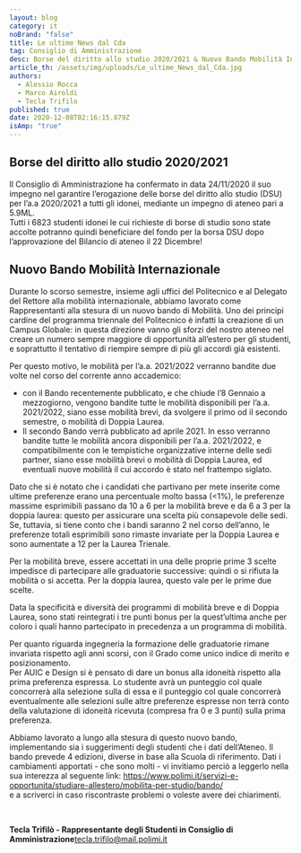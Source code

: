 ```yaml
---
layout: blog
category: it
noBrand: "false"
title: Le ultime News dal Cda
tag: Consiglio di Amministrazione
desc: Borse del diritto allo studio 2020/2021 & Nuovo Bando Mobilità Internazionale
article_th: /assets/img/uploads/Le_ultime_News_dal_Cda.jpg
authors:
  - Alessio Rocca
  - Marco Airoldi
  - Tecla Trifilo
published: true
date: 2020-12-08T02:16:15.879Z
isAmp: "true"
---
```

## Borse del diritto allo studio 2020/2021

Il Consiglio di Amministrazione ha confermato in data 24/11/2020 il suo impegno nel garantire l’erogazione delle borse del diritto allo studio (DSU) per l’a.a 2020/2021 a tutti gli idonei, mediante un impegno di ateneo pari a 5.9ML.\
Tutti i 6823 studenti idonei le cui richieste di borse di studio sono state accolte potranno quindi beneficiare del fondo per la borsa DSU dopo l’approvazione del Bilancio di ateneo il 22 Dicembre!

## Nuovo Bando Mobilità Internazionale

Durante lo scorso semestre, insieme agli uffici del Politecnico e al Delegato del Rettore alla mobilità internazionale, abbiamo lavorato come Rappresentanti alla stesura di un nuovo bando di Mobilità. Uno dei principi cardine del programma triennale del Politecnico è infatti la creazione di un Campus Globale: in questa direzione vanno gli sforzi del nostro ateneo nel creare un numero sempre maggiore di opportunità all’estero per gli studenti, e soprattutto il tentativo di riempire sempre di più gli accordi già esistenti.

Per questo motivo, le mobilità per l’a.a. 2021/2022 verranno bandite due volte nel corso del corrente anno accademico:

* con il Bando recentemente pubblicato, e che chiude l’8 Gennaio a mezzogiorno, vengono bandite tutte le mobilità disponibili per l’a.a. 2021/2022, siano esse mobilità brevi, da svolgere il primo od il secondo semestre, o mobilità di Doppia Laurea.
* Il secondo Bando verrà pubblicato ad aprile 2021. In esso verranno bandite tutte le mobilità ancora disponibili per l’a.a. 2021/2022, e compatibilmente con le tempistiche organizzative interne delle sedi partner, siano esse mobilità brevi o mobilità di Doppia Laurea, ed eventuali nuove mobilità il cui accordo è stato nel frattempo siglato.

Dato che si è notato che i candidati che partivano per mete inserite come ultime preferenze erano una percentuale molto bassa (<1%), le preferenze massime esprimibili passano da 10 a 6 per la mobilità breve e da 6 a 3 per la doppia laurea: questo per assicurare una scelta più consapevole delle sedi. Se, tuttavia, si tiene conto che i bandi saranno 2 nel corso dell’anno, le preferenze totali esprimibili sono rimaste invariate per la Doppia Laurea e sono aumentate a 12 per la Laurea Trienale.

Per la mobilità breve, essere accettati in una delle proprie prime 3 scelte impedisce di partecipare alle graduatorie successive: quindi o si rifiuta la mobilità o si accetta. Per la doppia laurea, questo vale per le prime due scelte.

Data la specificità e diversità dei programmi di mobilità breve e di Doppia Laurea, sono stati reintegrati i tre punti bonus per la quest’ultima anche per coloro i quali hanno partecipato in precedenza a un programma di mobilità.

Per quanto riguarda ingegneria la formazione delle graduatorie rimane invariata rispetto agli anni scorsi, con il Grado come unico indice di merito e posizionamento.\
Per AUIC e Design si è pensato di dare un bonus alla idoneità rispetto alla prima preferenza espressa. Lo studente avrà un punteggio col quale concorrerà alla selezione sulla di essa e il punteggio col quale concorrerà eventualmente alle selezioni sulle altre preferenze espresse non terrà conto della valutazione di idoneità ricevuta (compresa fra 0 e 3 punti) sulla prima preferenza.

Abbiamo lavorato a lungo alla stesura di questo nuovo bando, implementando sia i suggerimenti degli studenti che i dati dell’Ateneo. Il bando prevede 4 edizioni, diverse in base alla Scuola di riferimento. Dati i cambiamenti apportati - che sono molti - vi invitiamo perciò a leggerlo nella sua interezza al seguente link: <https://www.polimi.it/servizi-e-opportunita/studiare-allestero/mobilita-per-studio/bando/>\
e a scriverci in caso riscontraste problemi o voleste avere dei chiarimenti.

 

**Tecla Trifilò - Rappresentante degli Studenti in Consiglio di Amministrazione**[tecla.trifilo@mail.polimi.it](tecla.trifilo@mail.polimi.it)